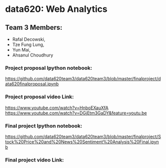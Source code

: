 # data620: Web Analytics
## Team 3 Members:
- Rafal Decowski, 
- Tze Fung Lung, 
- Yun Mai, 
- Ahsanul Choudhury

### Project proposal Ipython notebook:
https://github.com/data620team3/data620team3/blob/master/finalproject/data620finalproposal.ipynb

### Project proposal video Link:
https://www.youtube.com/watch?v=HnboEXauXfA
https://www.youtube.com/watch?v=DGjEtm3GaDY&feature=youtu.be

### Final project Ipython notebook:
https://github.com/data620team3/data620team3/blob/master/finalproject/Stock%20Price%20and%20News%20Sentiment%20Analysis%20Final.ipynb

### Final project video Link:

